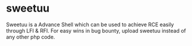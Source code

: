 # sweetuu
Sweetuu is a Advance Shell which can be used to achieve RCE easily through LFI &amp; RFI. For easy wins in bug bounty, upload sweetuu instead of any other php code.

